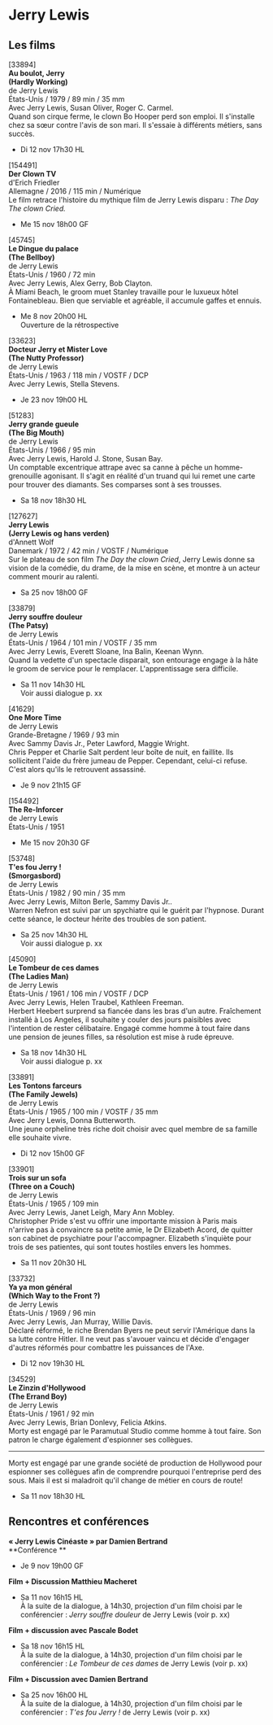 # Jerry Lewis

## Les films

[33894]  
**Au boulot, Jerry**  
**(Hardly Working)**  
de Jerry Lewis  
États-Unis / 1979 / 89 min / 35 mm  
Avec Jerry Lewis, Susan Oliver, Roger C. Carmel.  
Quand son cirque ferme, le clown Bo Hooper perd son emploi. Il s'installe chez sa sœur contre l'avis de son mari. Il s'essaie à différents métiers, sans succès.

- Di 12 nov 17h30 HL

[154491]  
**Der Clown TV**  
d'Erich Friedler  
Allemagne / 2016 / 115 min / Numérique  
Le film retrace l'histoire du mythique film de Jerry Lewis disparu : _The Day The clown Cried._

- Me 15 nov 18h00 GF

[45745]  
**Le Dingue du palace**  
**(The Bellboy)**  
de Jerry Lewis  
États-Unis / 1960 / 72 min  
Avec Jerry Lewis, Alex Gerry, Bob Clayton.  
À Miami Beach, le groom muet Stanley travaille pour le luxueux hôtel Fontainebleau. Bien que serviable et agréable, il accumule gaffes et ennuis.

- Me 8 nov 20h00 HL  
Ouverture de la rétrospective

[33623]  
**Docteur Jerry et Mister Love**  
**(The Nutty Professor)**  
de Jerry Lewis  
États-Unis / 1963 / 118 min / VOSTF / DCP  
Avec Jerry Lewis, Stella Stevens.

- Je 23 nov 19h00 HL

[51283]  
**Jerry grande gueule**  
**(The Big Mouth)**  
de Jerry Lewis  
États-Unis / 1966 / 95 min  
Avec Jerry Lewis, Harold J. Stone, Susan Bay.  
Un comptable excentrique attrape avec sa canne à pêche un homme-grenouille agonisant. Il s'agit en réalité d'un truand qui lui remet une carte pour trouver des diamants. Ses comparses sont à ses trousses.

- Sa 18 nov 18h30 HL

[127627]  
**Jerry Lewis**  
**(Jerry Lewis og hans verden)**  
d'Annett Wolf  
Danemark / 1972 / 42 min / VOSTF / Numérique  
Sur le plateau de son film _The Day the clown Cried_, Jerry Lewis donne sa vision de la comédie, du drame, de la mise en scène, et montre à un acteur comment mourir au ralenti.

- Sa 25 nov 18h00 GF

[33879]  
**Jerry souffre douleur**  
**(The Patsy)**  
de Jerry Lewis  
États-Unis / 1964 / 101 min / VOSTF / 35 mm  
Avec Jerry Lewis, Everett Sloane, Ina Balin, Keenan Wynn.  
Quand la vedette d'un spectacle disparait, son entourage engage à la hâte le groom de service pour le remplacer. L'apprentissage sera difficile.

- Sa 11 nov 14h30 HL  
Voir aussi dialogue p. xx

[41629]  
**One More Time**  
de Jerry Lewis  
Grande-Bretagne / 1969 / 93 min  
Avec Sammy Davis Jr., Peter Lawford, Maggie Wright.  
Chris Pepper et Charlie Salt perdent leur boîte de nuit, en faillite. Ils sollicitent l'aide du frère jumeau de Pepper. Cependant, celui-ci refuse. C'est alors qu'ils le retrouvent assassiné.

- Je 9 nov 21h15 GF

[154492]  
**The Re-Inforcer**  
de Jerry Lewis  
États-Unis / 1951

- Me 15 nov 20h30 GF

[53748]  
**T'es fou Jerry !**  
**(Smorgasbord)**  
de Jerry Lewis  
États-Unis / 1982 / 90 min / 35 mm  
Avec Jerry Lewis, Milton Berle, Sammy Davis Jr..  
Warren Nefron est suivi par un spychiatre qui le guérit par l'hypnose. Durant cette séance, le docteur hérite des troubles de son patient.

- Sa 25 nov 14h30 HL  
Voir aussi dialogue p. xx

[45090]  
**Le Tombeur de ces dames**  
**(The Ladies Man)**  
de Jerry Lewis  
États-Unis / 1961 / 106 min / VOSTF / DCP  
Avec Jerry Lewis, Helen Traubel, Kathleen Freeman.  
Herbert Heebert surprend sa fiancée dans les bras d'un autre. Fraîchement installé à Los Angeles, il souhaite y couler des jours paisibles avec l'intention de rester célibataire. Engagé comme homme à tout faire dans une pension de jeunes filles, sa résolution est mise à rude épreuve.

- Sa 18 nov 14h30 HL  
Voir aussi dialogue p. xx

[33891]  
**Les Tontons farceurs**  
**(The Family Jewels)**  
de Jerry Lewis  
États-Unis / 1965 / 100 min / VOSTF / 35 mm  
Avec Jerry Lewis, Donna Butterworth.  
Une jeune orpheline très riche doit choisir avec quel membre de sa famille elle souhaite vivre.

- Di 12 nov 15h00 GF

[33901]  
**Trois sur un sofa**  
**(Three on a Couch)**  
de Jerry Lewis  
États-Unis / 1965 / 109 min  
Avec Jerry Lewis, Janet Leigh, Mary Ann Mobley.  
Christopher Pride s'est vu offrir une importante mission à Paris mais n'arrive pas à convaincre sa petite amie, le Dr Elizabeth Acord, de quitter son cabinet de psychiatre pour l'accompagner. Elizabeth s'inquiète pour trois de ses patientes, qui sont toutes hostiles envers les hommes.

- Sa 11 nov 20h30 HL

[33732]  
**Ya ya mon général**  
**(Which Way to the Front ?)**  
de Jerry Lewis  
États-Unis / 1969 / 96 min  
Avec Jerry Lewis, Jan Murray, Willie Davis.  
Déclaré réformé, le riche Brendan Byers ne peut servir l'Amérique dans la sa lutte contre Hitler. Il ne veut pas s'avouer vaincu et décide d'engager d'autres réformés pour combattre les puissances de l'Axe.

- Di 12 nov 19h30 HL

[34529]  
**Le Zinzin d'Hollywood**  
**(The Errand Boy)**  
de Jerry Lewis  
États-Unis / 1961 / 92 min  
Avec Jerry Lewis, Brian Donlevy, Felicia Atkins.  
Morty est engagé par le Paramutual Studio comme homme à tout faire. Son patron le charge également d'espionner ses collègues.

---

Morty est engagé par une grande société de production de Hollywood pour espionner ses collègues afin de comprendre pourquoi l'entreprise perd des sous. Mais il est si maladroit qu'il change de métier en cours de route!

- Sa 11 nov 18h30 HL

## Rencontres et conférences

**« Jerry Lewis Cinéaste » par Damien Bertrand**  
**Conférence **

- Je 9 nov 19h00 GF

**Film + Discussion Matthieu Macheret**

- Sa 11 nov 16h15 HL  
À la suite de la dialogue, à 14h30, projection d'un film choisi par le conférencier : _Jerry souffre douleur_ de Jerry Lewis (voir p. xx)

**Film + discussion avec Pascale Bodet**

- Sa 18 nov 16h15 HL  
À la suite de la dialogue, à 14h30, projection d'un film choisi par le conférencier : _Le Tombeur de ces dames_ de Jerry Lewis (voir p. xx)

**Film + Discussion avec Damien Bertrand**

- Sa 25 nov 16h00 HL  
À la suite de la dialogue, à 14h30, projection d'un film choisi par le conférencier : _T'es fou Jerry !_ de Jerry Lewis (voir p. xx)

